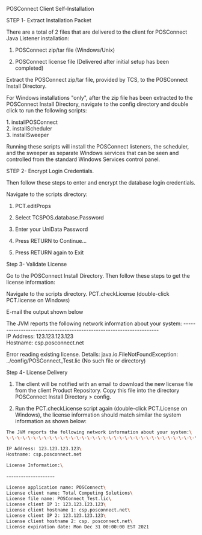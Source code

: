 POSConnect Client Self-Installation

STEP 1- Extract Installation Packet

There are a total of 2 files that are delivered to the client for
POSConnect Java Listener installation:

1.  POSConnect zip/tar file (Windows/Unix)

2.  POSConnect license file (Delivered after initial setup has been
    completed)

Extract the POSConnect zip/tar file, provided by TCS, to the POSConnect
Install Directory.

For Windows installations "only", after the zip file has been extracted
to the POSConnect Install Directory, navigate to the config directory
and double click to run the following scripts:

1\. installPOSConnect\
2. installScheduler\
3. installSweeper

Running these scripts will install the POSConnect listeners, the
scheduler, and the sweeper as separate Windows services that can be seen
and controlled from the standard Windows Services control panel.

STEP 2- Encrypt Login Credentials.

Then follow these steps to enter and encrypt the database login
credentials.

Navigate to the scripts directory:

1.  PCT.editProps

2.  Select TCSPOS.database.Password

3.  Enter your UniData Password

4.  Press RETURN to Continue\...

5.  Press RETURN again to Exit

Step 3- Validate License

Go to the POSConnect Install Directory. Then follow these steps to get
the license information:

Navigate to the scripts directory.
PCT.checkLicense (double-click PCT.license on Windows)

E-mail the output shown below

The JVM reports the following network information about your system:
\-\-\-\-\-\-\-\-\-\-\-\-\-\-\-\-\-\-\-\-\-\-\-\-\-\-\-\-\-\-\-\-\-\-\-\-\-\-\-\-\-\-\-\-\-\-\-\-\-\-\-\-\-\-\-\-\-\-\-\-\-\-\-\-\-\-\--\
IP Address: 123.123.123.123\
Hostname: csp.posconnect.net

Error reading existing license. Details: java.io.FileNotFoundException:
../config/POSConnect_Test.lic (No such file or directory)

Step 4- License Delivery

1.  The client will be notified with an email to download the new
    license file from the client Product Repository. Copy this file into
    the directory POSConnect Install Directory \> config.

2.  Run the PCT.checkLicense script again (double-click PCT.License on
    Windows), the license information should match similar the system
    information as shown below:
```bash
The JVM reports the following network information about your system:\
\-\-\-\-\-\-\-\-\-\-\-\-\-\-\-\-\-\-\-\-\-\-\-\-\-\-\-\-\-\-\-\-\-\-\-\-\-\-\-\-\-\-\-\-\-\-\-\-\-\-\-\-\-\-\-\-\-\-\-\-\-\-\-\-\-\-\--

IP Address: 123.123.123.123\
Hostname: csp.posconnect.net

License Information:\
```
\-\-\-\-\-\-\-\-\-\-\-\-\-\-\-\-\-\-\--
```bash
License application name: POSConnect\
License client name: Total Computing Solutions\
License file name: POSConnect_Test.lic\
License client IP 1: 123.123.123.123\
License client hostname 1: csp.posconnect.net\
License client IP 2: 123.123.123.123\
License client hostname 2: csp. posconnect.net\
License expiration date: Mon Dec 31 00:00:00 EST 2021
```